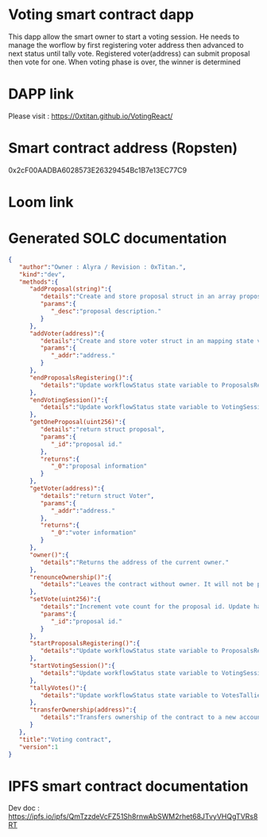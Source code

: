 # Voting smart contract dapp

This dapp allow the smart owner to start a voting session.
He needs to manage the worflow by first registering voter address then advanced to next status until tally vote.
Registered voter(address) can submit proposal then vote for one.
When voting phase is over, the winner is determined

# DAPP link

Please visit : https://0xtitan.github.io/VotingReact/

# Smart contract address (Ropsten)

0x2cF00AADBA6028573E26329454Bc1B7e13EC77C9

# Loom link

# Generated SOLC documentation 

```json
{
   "author":"Owner : Alyra / Revision : 0xTitan.",
   "kind":"dev",
   "methods":{
      "addProposal(string)":{
         "details":"Create and store proposal struct in an array proposalsArray. Emit an event ProposalRegistered",
         "params":{
            "_desc":"proposal description."
         }
      },
      "addVoter(address)":{
         "details":"Create and store voter struct in an mapping state variable voters. Emit an event VoterRegistered",
         "params":{
            "_addr":"address."
         }
      },
      "endProposalsRegistering()":{
         "details":"Update workflowStatus state variable to ProposalsRegistrationEnded. Emit an event WorkflowStatusChange"
      },
      "endVotingSession()":{
         "details":"Update workflowStatus state variable to VotingSessionEnded. Emit an event WorkflowStatusChange"
      },
      "getOneProposal(uint256)":{
         "details":"return struct proposal",
         "params":{
            "_id":"proposal id."
         },
         "returns":{
            "_0":"proposal information"
         }
      },
      "getVoter(address)":{
         "details":"return struct Voter",
         "params":{
            "_addr":"address."
         },
         "returns":{
            "_0":"voter information"
         }
      },
      "owner()":{
         "details":"Returns the address of the current owner."
      },
      "renounceOwnership()":{
         "details":"Leaves the contract without owner. It will not be possible to call `onlyOwner` functions anymore. Can only be called by the current owner. NOTE: Renouncing ownership will leave the contract without an owner, thereby removing any functionality that is only available to the owner."
      },
      "setVote(uint256)":{
         "details":"Increment vote count for the proposal id. Update has voted to true for the address call the function. Emit an event Voted",
         "params":{
            "_id":"proposal id."
         }
      },
      "startProposalsRegistering()":{
         "details":"Update workflowStatus state variable to ProposalsRegistrationStarted. Emit an event WorkflowStatusChange"
      },
      "startVotingSession()":{
         "details":"Update workflowStatus state variable to VotingSessionStarted. Emit an event WorkflowStatusChange"
      },
      "tallyVotes()":{
         "details":"Update workflowStatus state variable to VotesTalliedRegister winner proposal id in state variable winningProposalId. Emit an event WorkflowStatusChange"
      },
      "transferOwnership(address)":{
         "details":"Transfers ownership of the contract to a new account (`newOwner`). Can only be called by the current owner."
      }
   },
   "title":"Voting contract",
   "version":1
}
```


# IPFS smart contract documentation

Dev doc : https://ipfs.io/ipfs/QmTzzdeVcFZ51Sh8rnwAbSWM2rhet68JTvyVHQgTVRs8RT
